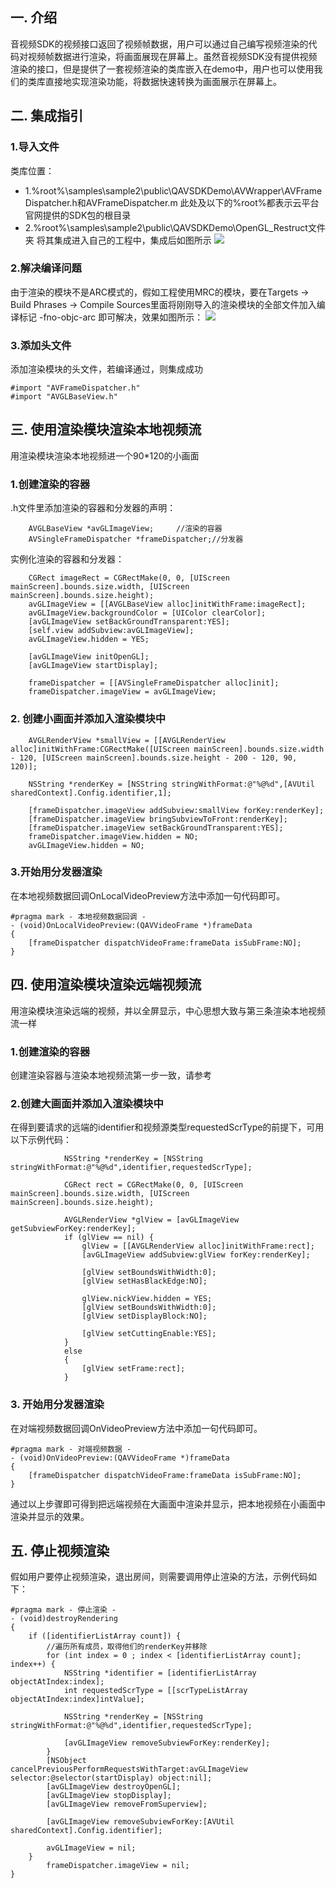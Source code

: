 ## 一. 介绍
音视频SDK的视频接口返回了视频帧数据，用户可以通过自己编写视频渲染的代码对视频帧数据进行渲染，将画面展现在屏幕上。虽然音视频SDK没有提供视频渲染的接口，但是提供了一套视频渲染的类库嵌入在demo中，用户也可以使用我们的类库直接地实现渲染功能，将数据快速转换为画面展示在屏幕上。

## 二.  集成指引
### 1.导入文件
类库位置：
- 1.%root%\samples\sample2\public\QAVSDKDemo\AVWrapper\AVFrameDispatcher.h和AVFrameDispatcher.m
此处及以下的%root%都表示云平台官网提供的SDK包的根目录
- 2.%root%\samples\sample2\public\QAVSDKDemo\OpenGL_Restruct文件夹
将其集成进入自己的工程中，集成后如图所示
![](https://mccdn.qcloud.com/static/img/52c94ef63daf4dabb92f941db2e6100b/image.png)

### 2.解决编译问题
由于渲染的模块不是ARC模式的，假如工程使用MRC的模块，要在Targets -> Build Phrases -> Compile Sources里面将刚刚导入的渲染模块的全部文件加入编译标记 -fno-objc-arc 即可解决，效果如图所示：
![](https://mccdn.qcloud.com/static/img/32213471324acf314e8883f1c52b19ed/image.png)

### 3.添加头文件

添加渲染模块的头文件，若编译通过，则集成成功


```
#import "AVFrameDispatcher.h"
#import "AVGLBaseView.h"
```

## 三. 使用渲染模块渲染本地视频流
用渲染模块渲染本地视频进一个90*120的小画面

### 1.创建渲染的容器
.h文件里添加渲染的容器和分发器的声明：


```
    AVGLBaseView *avGLImageView;     //渲染的容器
    AVSingleFrameDispatcher *frameDispatcher;//分发器

```
实例化渲染的容器和分发器：

```
    CGRect imageRect = CGRectMake(0, 0, [UIScreen mainScreen].bounds.size.width, [UIScreen mainScreen].bounds.size.height);
    avGLImageView = [[AVGLBaseView alloc]initWithFrame:imageRect];
    avGLImageView.backgroundColor = [UIColor clearColor];
    [avGLImageView setBackGroundTransparent:YES];
    [self.view addSubview:avGLImageView];
    avGLImageView.hidden = YES;
    
    [avGLImageView initOpenGL];   
    [avGLImageView startDisplay];
    
    frameDispatcher = [[AVSingleFrameDispatcher alloc]init];
    frameDispatcher.imageView = avGLImageView;

```
### 2. 创建小画面并添加入渲染模块中
 

```
    AVGLRenderView *smallView = [[AVGLRenderView alloc]initWithFrame:CGRectMake([UIScreen mainScreen].bounds.size.width - 120, [UIScreen mainScreen].bounds.size.height - 200 - 120, 90, 120)];
    
    NSString *renderKey = [NSString stringWithFormat:@"%@%d",[AVUtil sharedContext].Config.identifier,1];
    
    [frameDispatcher.imageView addSubview:smallView forKey:renderKey];
    [frameDispatcher.imageView bringSubviewToFront:renderKey];
    [frameDispatcher.imageView setBackGroundTransparent:YES];
    frameDispatcher.imageView.hidden = NO;
    avGLImageView.hidden = NO;

```
### 3.开始用分发器渲染
在本地视频数据回调OnLocalVideoPreview方法中添加一句代码即可。

```
#pragma mark - 本地视频数据回调 -
- (void)OnLocalVideoPreview:(QAVVideoFrame *)frameData
{
    [frameDispatcher dispatchVideoFrame:frameData isSubFrame:NO];
}

```
## 四. 使用渲染模块渲染远端视频流
用渲染模块渲染远端的视频，并以全屏显示，中心思想大致与第三条渲染本地视频流一样

### 1.创建渲染的容器
创建渲染容器与渲染本地视频流第一步一致，请参考

### 2.创建大画面并添加入渲染模块中
在得到要请求的远端的identifier和视频源类型requestedScrType的前提下，可用以下示例代码：


```
            NSString *renderKey = [NSString stringWithFormat:@"%@%d",identifier,requestedScrType];
            
            CGRect rect = CGRectMake(0, 0, [UIScreen mainScreen].bounds.size.width, [UIScreen mainScreen].bounds.size.height);
            
            AVGLRenderView *glView = [avGLImageView getSubviewForKey:renderKey];
            if (glView == nil) {
                glView = [[AVGLRenderView alloc]initWithFrame:rect];
                [avGLImageView addSubview:glView forKey:renderKey];
                
                [glView setBoundsWithWidth:0];
                [glView setHasBlackEdge:NO];
                
                glView.nickView.hidden = YES;
                [glView setBoundsWithWidth:0];
                [glView setDisplayBlock:NO];
                
                [glView setCuttingEnable:YES];
            }
            else
            {
                [glView setFrame:rect];
            }
```
### 3. 开始用分发器渲染
在对端视频数据回调OnVideoPreview方法中添加一句代码即可。

```
#pragma mark - 对端视频数据 -
- (void)OnVideoPreview:(QAVVideoFrame *)frameData
{
    [frameDispatcher dispatchVideoFrame:frameData isSubFrame:NO];
}
```
 通过以上步骤即可得到把远端视频在大画面中渲染并显示，把本地视频在小画面中渲染并显示的效果。

## 五. 停止视频渲染
假如用户要停止视频渲染，退出房间，则需要调用停止渲染的方法，示例代码如下：

```
#pragma mark - 停止渲染 -
- (void)destroyRendering
{
    if ([identifierListArray count]) {
        //遍历所有成员，取得他们的renderKey并移除
        for (int index = 0 ; index < [identifierListArray count]; index++) {
            NSString *identifier = [identifierListArray objectAtIndex:index];
            int requestedScrType = [[scrTypeListArray objectAtIndex:index]intValue];
            
            NSString *renderKey = [NSString stringWithFormat:@"%@%d",identifier,requestedScrType];
            
            [avGLImageView removeSubviewForKey:renderKey];
        }
        [NSObject cancelPreviousPerformRequestsWithTarget:avGLImageView selector:@selector(startDisplay) object:nil];
        [avGLImageView destroyOpenGL];
        [avGLImageView stopDisplay];
        [avGLImageView removeFromSuperview];
        
        [avGLImageView removeSubviewForKey:[AVUtil sharedContext].Config.identifier];
        
        avGLImageView = nil;
    }
        frameDispatcher.imageView = nil;
}

```